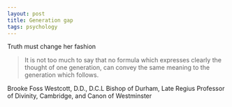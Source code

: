 ```yaml
---
layout: post
title: Generation gap
tags: psychology
---
```


Truth must change her fashion

> It is not too much to say that no formula which expresses clearly the thought of one generation, can convey the same meaning to the generation which follows.

Brooke Foss Westcott, D.D., D.C.L 
Bishop of Durham, Late Regius Professor of Divinity, Cambridge, and Canon of Westminster
